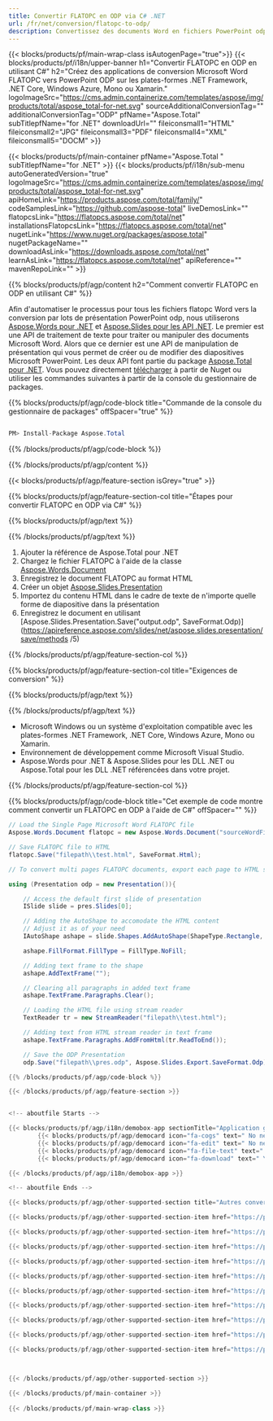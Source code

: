 ```yaml
---
title: Convertir FLATOPC en ODP via C# .NET 
url: /fr/net/conversion/flatopc-to-odp/ 
description: Convertissez des documents Word en fichiers PowerPoint odp avec C#. Convertissez plusieurs fichiers dans ASP.NET ou d'autres applications .NET.
---
```


{{< blocks/products/pf/main-wrap-class isAutogenPage="true">}}
{{< blocks/products/pf/i18n/upper-banner h1="Convertir FLATOPC en ODP en utilisant C#" h2="Créez des applications de conversion Microsoft Word FLATOPC vers PowerPoint ODP sur les plates-formes .NET Framework, .NET Core, Windows Azure, Mono ou Xamarin." logoImageSrc="https://cms.admin.containerize.com/templates/aspose/img/products/total/aspose_total-for-net.svg" sourceAdditionalConversionTag="" additionalConversionTag="ODP" pfName="Aspose.Total" subTitlepfName="for .NET" downloadUrl="" fileiconsmall1="HTML" fileiconsmall2="JPG" fileiconsmall3="PDF" fileiconsmall4="XML" fileiconsmall5="DOCM" >}}

{{< blocks/products/pf/main-container pfName="Aspose.Total " subTitlepfName="for .NET" >}}
{{< blocks/products/pf/i18n/sub-menu autoGeneratedVersion="true" logoImageSrc="https://cms.admin.containerize.com/templates/aspose/img/products/total/aspose_total-for-net.svg" apiHomeLink="https://products.aspose.com/total/family/" codeSamplesLink="https://github.com/aspose-total" liveDemosLink="" flatopcsLink="https://flatopcs.aspose.com/total/net" installationsFlatopcsLink="https://flatopcs.aspose.com/total/net" nugetLink="https://www.nuget.org/packages/aspose.total" nugetPackageName="" downloadAsLink="https://downloads.aspose.com/total/net" learnAsLink="https://flatopcs.aspose.com/total/net" apiReference="" mavenRepoLink="" >}}

{{% blocks/products/pf/agp/content h2="Comment convertir FLATOPC en ODP en utilisant C#" %}}

Afin d'automatiser le processus pour tous les fichiers flatopc Word vers la conversion par lots de présentation PowerPoint odp, nous utiliserons [Aspose.Words pour .NET](https://products.aspose.com/words/net) et [Aspose.Slides pour les API .NET](https://products.aspose.com/slides/net). Le premier est une API de traitement de texte pour traiter ou manipuler des documents Microsoft Word. Alors que ce dernier est une API de manipulation de présentation qui vous permet de créer ou de modifier des diapositives Microsoft PowerPoint. Les deux API font partie du package [Aspose.Total pour .NET](https://products.aspose.com/total/net). Vous pouvez directement [télécharger](https://downloads.aspose.com/) à partir de Nuget ou utiliser les commandes suivantes à partir de la console du gestionnaire de packages.

{{% blocks/products/pf/agp/code-block title="Commande de la console du gestionnaire de packages" offSpacer="true" %}}

```cs

PM> Install-Package Aspose.Total

```

{{% /blocks/products/pf/agp/code-block %}}

{{% /blocks/products/pf/agp/content %}}

{{< blocks/products/pf/agp/feature-section isGrey="true" >}}

{{% blocks/products/pf/agp/feature-section-col title="Étapes pour convertir FLATOPC en ODP via C#" %}}

{{% blocks/products/pf/agp/text %}}

{{% /blocks/products/pf/agp/text %}}

1. Ajouter la référence de Aspose.Total pour .NET
1. Chargez le fichier FLATOPC à l'aide de la classe [Aspose.Words.Document](https://apireference.aspose.com/words/net/aspose.words/document)
1. Enregistrez le document FLATOPC au format HTML
1. Créer un objet [Aspose.Slides.Presentation](https://apireference.aspose.com/slides/net/aspose.slides/presentation)
1. Importez du contenu HTML dans le cadre de texte de n'importe quelle forme de diapositive dans la présentation
1. Enregistrez le document en utilisant [Aspose.Slides.Presentation.Save("output.odp", SaveFormat.Odp)](https://apireference.aspose.com/slides/net/aspose.slides.presentation/save/methods /5)

{{% /blocks/products/pf/agp/feature-section-col %}}

{{% blocks/products/pf/agp/feature-section-col title="Exigences de conversion" %}}

{{% blocks/products/pf/agp/text %}}

{{% /blocks/products/pf/agp/text %}}

- Microsoft Windows ou un système d'exploitation compatible avec les plates-formes .NET Framework, .NET Core, Windows Azure, Mono ou Xamarin.
- Environnement de développement comme Microsoft Visual Studio.
- Aspose.Words pour .NET &amp; Aspose.Slides pour les DLL .NET ou Aspose.Total pour les DLL .NET référencées dans votre projet.

{{% /blocks/products/pf/agp/feature-section-col %}}

{{% blocks/products/pf/agp/code-block title="Cet exemple de code montre comment convertir un FLATOPC en ODP à l'aide de C#" offSpacer="" %}}

```cs
// Load the Single Page Microsoft Word FLATOPC file
Aspose.Words.Document flatopc = new Aspose.Words.Document("sourceWordFile.flatopc");

// Save FLATOPC file to HTML 
flatopc.Save("filepath\\test.html", SaveFormat.Html);

// To convert multi pages FLATOPC documents, export each page to HTML separately using Aspose.Words and then use the below code to convert to ODP.

using (Presentation odp = new Presentation()){

	// Access the default first slide of presentation
	ISlide slide = pres.Slides[0];

	// Adding the AutoShape to accomodate the HTML content 
	// Adjust it as of your need
	IAutoShape ashape = slide.Shapes.AddAutoShape(ShapeType.Rectangle, 10, 10, pres.SlideSize.Size.Width - 20, pres.SlideSize.Size.Height - 10);

	ashape.FillFormat.FillType = FillType.NoFill;

	// Adding text frame to the shape
	ashape.AddTextFrame("");

	// Clearing all paragraphs in added text frame
	ashape.TextFrame.Paragraphs.Clear();

	// Loading the HTML file using stream reader
	TextReader tr = new StreamReader("filepath\\test.html");

	// Adding text from HTML stream reader in text frame
	ashape.TextFrame.Paragraphs.AddFromHtml(tr.ReadToEnd());

	// Save the ODP Presentation
	odp.Save("filepath\\pres.odp", Aspose.Slides.Export.SaveFormat.Odp);

{{% /blocks/products/pf/agp/code-block %}}

{{< /blocks/products/pf/agp/feature-section >}}


<!-- aboutfile Starts -->

{{< blocks/products/pf/agp/i18n/demobox-app sectionTitle="Application gratuite pour convertir FLATOPC en ODP" sectionDescription="" >}}
        {{< blocks/products/pf/agp/democard icon="fa-cogs" text=" No need to download or setup anything." >}}
        {{< blocks/products/pf/agp/democard icon="fa-edit" text=" No need to write any code." >}}
        {{< blocks/products/pf/agp/democard icon="fa-file-text" text=" Just upload your DOCM file and hit the \"Convert\" button." >}}
        {{< blocks/products/pf/agp/democard icon="fa-download" text=" You will instantly get the download link for resultant ODP file." >}}

{{< /blocks/products/pf/agp/i18n/demobox-app >}}

<!-- aboutfile Ends -->

{{< blocks/products/pf/agp/other-supported-section title="Autres conversions prises en charge" subTitle="" >}}

{{< blocks/products/pf/agp/other-supported-section-item href="https://products.aspose.com/total/fr/net/conversion/flatopc-to-ppt/" name="FLATOPC À PPT" description="" >}}

{{< blocks/products/pf/agp/other-supported-section-item href="https://products.aspose.com/total/fr/net/conversion/flatopc-to-pptx/" name="FLATOPC À PPTX" description="" >}}

{{< blocks/products/pf/agp/other-supported-section-item href="https://products.aspose.com/total/fr/net/conversion/flatopc-to-pps/" name="FLATOPC À PPS" description="" >}}

{{< blocks/products/pf/agp/other-supported-section-item href="https://products.aspose.com/total/fr/net/conversion/flatopc-to-pot/" name="FLATOPC À POT" description="" >}}

{{< blocks/products/pf/agp/other-supported-section-item href="https://products.aspose.com/total/fr/net/conversion/flatopc-to-ppsx/" name="FLATOPC À PPSX" description="" >}}

{{< blocks/products/pf/agp/other-supported-section-item href="https://products.aspose.com/total/fr/net/conversion/flatopc-to-pptm/" name="FLATOPC À PPTM" description="" >}}

{{< blocks/products/pf/agp/other-supported-section-item href="https://products.aspose.com/total/fr/net/conversion/flatopc-to-ppsm/" name="FLATOPC À PPSM" description="" >}}

{{< blocks/products/pf/agp/other-supported-section-item href="https://products.aspose.com/total/fr/net/conversion/flatopc-to-potx/" name="FLATOPC À POTX" description="" >}}

{{< blocks/products/pf/agp/other-supported-section-item href="https://products.aspose.com/total/fr/net/conversion/flatopc-to-potm/" name="FLATOPC À POTM" description="" >}}

{{< blocks/products/pf/agp/other-supported-section-item href="https://products.aspose.com/total/fr/net/conversion/flatopc-to-odp/" name="FLATOPC À ODP" description="" >}}



{{< /blocks/products/pf/agp/other-supported-section >}}

{{< /blocks/products/pf/main-container >}}
    
{{< /blocks/products/pf/main-wrap-class >}}